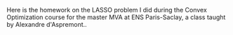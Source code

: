 Here is the homework on the LASSO problem I did during the Convex Optimization course for the master MVA at ENS Paris-Saclay, a class taught by Alexandre d'Aspremont..
